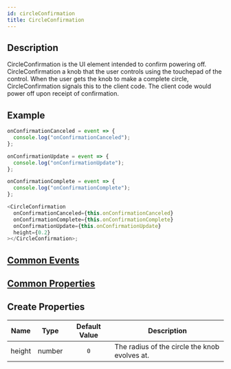 ```yaml
---
id: circleConfirmation
title: CircleConfirmation
---
```


## Description

CircleConfirmation is the UI element intended to confirm powering off. CircleConfirmation a knob that the user controls using the touchepad of the control. When the user gets the knob to make a complete circle, CircleConfirmation signals this to the client code. The client code would power off upon receipt of confirmation.

## Example

```javascript
onConfirmationCanceled = event => {
  console.log("onConfirmationCanceled");
};

onConfirmationUpdate = event => {
  console.log("onConfirmationUpdate");
};

onConfirmationComplete = event => {
  console.log("onConfirmationComplete");
};

<CircleConfirmation
  onConfirmationCanceled={this.onConfirmationCanceled}
  onConfirmationComplete={this.onConfirmationComplete}
  onConfirmationUpdate={this.onConfirmationUpdate}
  height={0.2}
></CircleConfirmation>;
```

## [Common Events](../types/Events.md)

## [Common Properties](../types/Properties.md)

## Create Properties

| Name   | Type   | Default Value | Description                                   |
| ------ | ------ | :-----------: | --------------------------------------------- |
| height | number |      `0`      | The radius of the circle the knob evolves at. |
